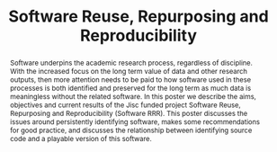 ---
abstract: Software underpins the academic research process, regardless of discipline.
  With the increased focus on the long term value of data and other research outputs,
  then more attention needs to be paid to how software used in these processes is
  both identified and preserved for the long term as much data is meaningless without
  the related software. In this poster we describe the aims, objectives and current
  results of the Jisc funded project Software Reuse, Repurposing and Reproducibility
  (Software RRR). This poster discusses the issues around persistently identifying
  software, makes some recommendations for good practice, and discusses the relationship
  between identifying source code and a playable version of this software.
creators:
- Jones, Catherine
- Matthews, Brian
- Gent, Ian
date: null
document_url: https://services.phaidra.univie.ac.at/api/object/o:429590/download
grand_parent: iPRES
institutions: []
keywords:
- software preservation
landing_page_url: https://phaidra.univie.ac.at/o:429590
language: eng
layout: publication
license: CC BY 4.0 International
notes_url: null
parent: iPRES 2015
publication_type: poster
size: 465612
slides_url: null
source_name: iPRES
stream_url: null
title: Software Reuse, Repurposing and Reproducibility
year: 2015
---